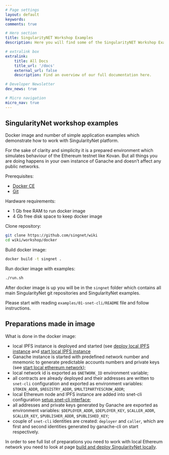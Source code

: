 ```yaml
---
# Page settings
layout: default
keywords:
comments: true

# Hero section
title: SingularityNET Workshop Examples
description: Here you will find some of the SingularityNET Workshop Examples as presented during DEVOPS2018

# extralink box
extralink:
    title: All Docs
    title_url: '/docs'
    external_url: false
    description: Find an overview of our full documentation here.

# Developer Newsletter
dev_news: true

# Micro navigation
micro_nav: true
---
```


## SingularityNet workshop examples

Docker image and number of simple application examples which demonstrate how to
work with SingularityNet platform.

For the sake of clarity and simplicity it is a prepared environment which
simulates behaviour of the Ethereum testnet like Kovan. But all things you are
doing happens in your own instance of Ganache and doesn’t affect any public
networks.

Prerequisites:
* [Docker CE](https://docs.docker.com/engine/installation/)
* [Git](https://git-scm.com/book/en/v2/Getting-Started-Installing-Git)

Hardware requirements:
* 1 Gb free RAM to run docker image
* 4 Gb free disk space to keep docker image

Clone repository:
```sh
git clone https://github.com/singnet/wiki
cd wiki/workshop/docker
```

Build docker image:
```sh
docker build -t singnet .
```

Run docker image with examples:
```sh
./run.sh
```

After docker image is up you will be in the `singnet` folder which contains all
main SingularityNet git repositories and SingularityNet examples.

Please start with reading `examples/01-snet-cli/README` file and follow instructions.

## Preparations made in image

What is done in the docker image:

* local IPFS instance is deployed and started (see [deploy local IPFS
  instance](https://github.com/singnet/wiki/blob/master/multiPartyEscrowContract/front-to-back-examples/Build-and-deploy-SingularityNET-locally.md#deploy-local-ipfs-instance)
  and [start local IPFS
  instance](https://github.com/singnet/wiki/blob/master/multiPartyEscrowContract/front-to-back-examples/Build-and-deploy-SingularityNET-locally.md#start-local-ipfs-instance)
* Ganache instance is started with predefined network number and mnemonic to
  generate predictable accounts numbers and private keys (see [start local
  ethereum
  network](https://github.com/singnet/wiki/blob/master/multipartyescrowcontract/front-to-back-examples/build-and-deploy-singularitynet-locally.md#start-local-ethereum-network));
* local network id is exported as `$NETWORK_ID` environment variable;
* all contracts are already deployed and their addresses are written to
  `snet-cli` configuration and exported as environment variables:
  `$TOKEN_ADDR`, `$REGISTRY_ADDR`, `$MULTIPARTYESCROW_ADDR`;
* local Ethereum node and IPFS instance are added into snet-cli configuration
  [setup snet-cli
  interface](https://github.com/singnet/wiki/blob/master/multiPartyEscrowContract/front-to-back-examples/Build-and-deploy-SingularityNET-locally.md#setup-snet-command-line-interface);
* all addresses and private keys generated by Ganache are exported as
  environment variables: `$DEPLOYER_ADDR`, `$DEPLOYER_KEY`, `$CALLER_ADDR`,
  `$CALLER_KEY`, `$PUBLISHER_ADDR`, `$PUBLISHED_KEY`;
* couple of `snet-cli` identities are created: `deployer` and `caller`, which
  are first and second identities generated by ganache-cli on start
  respectively.

In order to see full list of preparations you need to work with local Ethereum
network you need to look at page [build and deploy SingularityNet
locally](https://github.com/singnet/wiki/blob/master/multiPartyEscrowContract/front-to-back-examples/Build-and-deploy-SingularityNET-locally.md).
